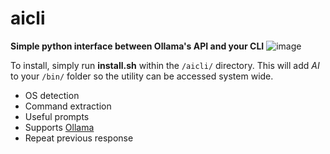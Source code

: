 # aicli
**Simple python interface between Ollama's API and your CLI**
![image](https://github.com/user-attachments/assets/12d3b333-1b2f-4243-8ec7-93d4caf333a7)

To install, simply run **install.sh** within the `/aicli/` directory. This will add *AI* to your `/bin/` folder so the utility can be accessed system wide.

- OS detection
- Command extraction
- Useful prompts
- Supports [Ollama](https://github.com/ollama/ollama)
- Repeat previous response

